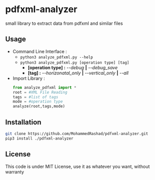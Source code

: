 # pdfxml-analyzer
small library to extract data from pdfxml and similar files 

## Usage
* Command Line Interface :
  * `python3 analyze_pdfxml.py --help`
  * `python3 analyze_pdfxml.py [operation type] [tag]`
     * **[operation type] :** *--debug* **|** *--debug_save*
     * **[tag] :** *--horizonatal_only* **|** *--vertical_only* **|** *--all*
* Import Library :
   ```python
   from analyze_pdfxml import * 
   root = #XML File Reading
   tags = #list of tags 
   mode = #operation type
   analyze(root,tags,mode)
   ```
## Installation
```bash
git clone https://github.com/MohammedRashad/pdfxml-analyzer.git
pip3 install ./pdfxml-analyzer
```
## License 

This code is under MIT License, use it as whatever you want, without warranty
